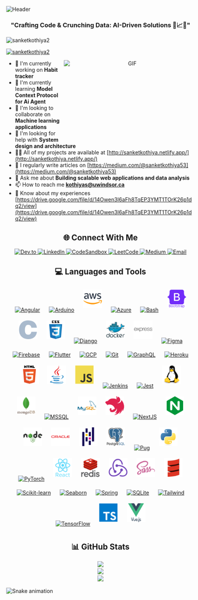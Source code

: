 ![Header](https://capsule-render.vercel.app/api?type=waving&height=300&color=gradient&text=Sanket%20Kothiya&reversal=false&animation=twinkling)

<h3 align="center">"Crafting Code & Crunching Data: AI-Driven Solutions 🌟📈🤖"</h3>

<p align="left"> <img src="https://komarev.com/ghpvc/?username=sanketkothiya2&label=Profile%20views&color=0e75b6&style=flat" alt="sanketkothiya2" /> </p>

<p align="left"> <a href="https://github.com/ryo-ma/github-profile-trophy"><img src="https://github-profile-trophy.vercel.app/?username=sanketkothiya2" alt="sanketkothiya2" /></a> </p>

<!-- About Me Section -->

<div align="center">
  <img align="right" height="220" width="350" alt="GIF" src="https://media2.giphy.com/media/qgQUggAC3Pfv687qPC/giphy.gif" />
</div>

- 🔭 I'm currently working on **Habit tracker**
- 🌱 I'm currently learning **Model Context Protocol for Ai Agent**
- 👯 I'm looking to collaborate on **Machine learning applications**
- 🤝 I'm looking for help with **System design and architecture**
- 👨‍💻 All of my projects are available at [http://sanketkothiya.netlify.app/](http://sanketkothiya.netlify.app/)
- 📝 I regularly write articles on [https://medium.com/@sanketkothiya53](https://medium.com/@sanketkothiya53)
- 💬 Ask me about **Building scalable web applications and data analysis**
- 📫 How to reach me **kothiyas@uwindsor.ca**
- 📄 Know about my experiences [https://drive.google.com/file/d/14Owen3I6aFh8TqEP3YMT1TOrK26p1dq2/view](https://drive.google.com/file/d/14Owen3I6aFh8TqEP3YMT1TOrK26p1dq2/view)

<h2 align="center">🌐 Connect With Me</h2>
<div align="center">
  <a href="https://dev.to/sanketkothiya2" target="_blank">
    <img src="https://img.shields.io/badge/dev.to-0A0A0A?style=for-the-badge&logo=devdotto&logoColor=white" alt="Dev.to" />
  </a>
  <a href="https://www.linkedin.com/in/sanket-kothiya/" target="_blank">
    <img src="https://img.shields.io/badge/LinkedIn-0077B5?style=for-the-badge&logo=linkedin&logoColor=white" alt="LinkedIn" />
  </a>
  <a href="https://codesandbox.io/u/sanketkothiya2" target="_blank">
    <img src="https://img.shields.io/badge/Codesandbox-000000?style=for-the-badge&logo=CodeSandbox&logoColor=white" alt="CodeSandbox" />
  </a>
  <a href="https://leetcode.com/u/sanketkothiya2/" target="_blank">
    <img src="https://img.shields.io/badge/LeetCode-FFA116?style=for-the-badge&logo=leetcode&logoColor=white" alt="LeetCode" />
  </a>
  <a href="https://medium.com/@sanketkothiya53" target="_blank">
    <img src="https://img.shields.io/badge/Medium-12100E?style=for-the-badge&logo=medium&logoColor=white" alt="Medium" />
  </a>
  <a href="mailto:kothiyas@uwindsor.ca" target="_blank">
    <img src="https://img.shields.io/badge/Email-D14836?style=for-the-badge&logo=gmail&logoColor=white" alt="Email" />
  </a>
</div>

<h2 align="center">💻 Languages and Tools</h2>

<div align="center">  
  <a href="https://angular.io" target="_blank"><img style="margin: 10px" src="https://angular.io/assets/images/logos/angular/angular.svg" alt="Angular" height="50" /></a>  
  <a href="https://www.arduino.cc/" target="_blank"><img style="margin: 10px" src="https://cdn.worldvectorlogo.com/logos/arduino-1.svg" alt="Arduino" height="50" /></a>  
  <a href="https://aws.amazon.com" target="_blank"><img style="margin: 10px" src="https://raw.githubusercontent.com/devicons/devicon/master/icons/amazonwebservices/amazonwebservices-original-wordmark.svg" alt="AWS" height="50" /></a>  
  <a href="https://azure.microsoft.com/en-in/" target="_blank"><img style="margin: 10px" src="https://www.vectorlogo.zone/logos/microsoft_azure/microsoft_azure-icon.svg" alt="Azure" height="50" /></a>  
  <a href="https://www.gnu.org/software/bash/" target="_blank"><img style="margin: 10px" src="https://www.vectorlogo.zone/logos/gnu_bash/gnu_bash-icon.svg" alt="Bash" height="50" /></a>  
  <a href="https://getbootstrap.com" target="_blank"><img style="margin: 10px" src="https://raw.githubusercontent.com/devicons/devicon/master/icons/bootstrap/bootstrap-plain-wordmark.svg" alt="Bootstrap" height="50" /></a>  
  <a href="https://www.cprogramming.com/" target="_blank"><img style="margin: 10px" src="https://raw.githubusercontent.com/devicons/devicon/master/icons/c/c-original.svg" alt="C" height="50" /></a>  
  <a href="https://www.w3schools.com/css/" target="_blank"><img style="margin: 10px" src="https://raw.githubusercontent.com/devicons/devicon/master/icons/css3/css3-original-wordmark.svg" alt="CSS3" height="50" /></a>  
  <a href="https://www.djangoproject.com/" target="_blank"><img style="margin: 10px" src="https://cdn.worldvectorlogo.com/logos/django.svg" alt="Django" height="50" /></a>  
  <a href="https://www.docker.com/" target="_blank"><img style="margin: 10px" src="https://raw.githubusercontent.com/devicons/devicon/master/icons/docker/docker-original-wordmark.svg" alt="Docker" height="50" /></a>  
  <a href="https://expressjs.com" target="_blank"><img style="margin: 10px" src="https://raw.githubusercontent.com/devicons/devicon/master/icons/express/express-original-wordmark.svg" alt="Express.js" height="50" /></a>  
  <a href="https://www.figma.com/" target="_blank"><img style="margin: 10px" src="https://www.vectorlogo.zone/logos/figma/figma-icon.svg" alt="Figma" height="50" /></a>  
  <a href="https://firebase.google.com/" target="_blank"><img style="margin: 10px" src="https://www.vectorlogo.zone/logos/firebase/firebase-icon.svg" alt="Firebase" height="50" /></a>  
  <a href="https://flutter.dev" target="_blank"><img style="margin: 10px" src="https://www.vectorlogo.zone/logos/flutterio/flutterio-icon.svg" alt="Flutter" height="50" /></a>  
  <a href="https://cloud.google.com" target="_blank"><img style="margin: 10px" src="https://www.vectorlogo.zone/logos/google_cloud/google_cloud-icon.svg" alt="GCP" height="50" /></a>  
  <a href="https://git-scm.com/" target="_blank"><img style="margin: 10px" src="https://www.vectorlogo.zone/logos/git-scm/git-scm-icon.svg" alt="Git" height="50" /></a>  
  <a href="https://graphql.org" target="_blank"><img style="margin: 10px" src="https://www.vectorlogo.zone/logos/graphql/graphql-icon.svg" alt="GraphQL" height="50" /></a>  
  <a href="https://heroku.com" target="_blank"><img style="margin: 10px" src="https://www.vectorlogo.zone/logos/heroku/heroku-icon.svg" alt="Heroku" height="50" /></a>  
  <a href="https://www.w3.org/html/" target="_blank"><img style="margin: 10px" src="https://raw.githubusercontent.com/devicons/devicon/master/icons/html5/html5-original-wordmark.svg" alt="HTML5" height="50" /></a>  
  <a href="https://www.java.com" target="_blank"><img style="margin: 10px" src="https://raw.githubusercontent.com/devicons/devicon/master/icons/java/java-original.svg" alt="Java" height="50" /></a>  
  <a href="https://developer.mozilla.org/en-US/docs/Web/JavaScript" target="_blank"><img style="margin: 10px" src="https://raw.githubusercontent.com/devicons/devicon/master/icons/javascript/javascript-original.svg" alt="JavaScript" height="50" /></a>  
  <a href="https://www.jenkins.io" target="_blank"><img style="margin: 10px" src="https://www.vectorlogo.zone/logos/jenkins/jenkins-icon.svg" alt="Jenkins" height="50" /></a>  
  <a href="https://jestjs.io" target="_blank"><img style="margin: 10px" src="https://www.vectorlogo.zone/logos/jestjsio/jestjsio-icon.svg" alt="Jest" height="50" /></a>  
  <a href="https://www.linux.org/" target="_blank"><img style="margin: 10px" src="https://raw.githubusercontent.com/devicons/devicon/master/icons/linux/linux-original.svg" alt="Linux" height="50" /></a>  
  <a href="https://www.mongodb.com/" target="_blank"><img style="margin: 10px" src="https://raw.githubusercontent.com/devicons/devicon/master/icons/mongodb/mongodb-original-wordmark.svg" alt="MongoDB" height="50" /></a>  
  <a href="https://www.microsoft.com/en-us/sql-server" target="_blank"><img style="margin: 10px" src="https://www.svgrepo.com/show/303229/microsoft-sql-server-logo.svg" alt="MSSQL" height="50" /></a>  
  <a href="https://www.mysql.com/" target="_blank"><img style="margin: 10px" src="https://raw.githubusercontent.com/devicons/devicon/master/icons/mysql/mysql-original-wordmark.svg" alt="MySQL" height="50" /></a>  
  <a href="https://nestjs.com/" target="_blank"><img style="margin: 10px" src="https://raw.githubusercontent.com/devicons/devicon/master/icons/nestjs/nestjs-plain.svg" alt="NestJS" height="50" /></a>  
  <a href="https://nextjs.org/" target="_blank"><img style="margin: 10px" src="https://cdn.worldvectorlogo.com/logos/nextjs-2.svg" alt="NextJS" height="50" /></a>  
  <a href="https://www.nginx.com" target="_blank"><img style="margin: 10px" src="https://raw.githubusercontent.com/devicons/devicon/master/icons/nginx/nginx-original.svg" alt="Nginx" height="50" /></a>  
  <a href="https://nodejs.org" target="_blank"><img style="margin: 10px" src="https://raw.githubusercontent.com/devicons/devicon/master/icons/nodejs/nodejs-original-wordmark.svg" alt="NodeJS" height="50" /></a>  
  <a href="https://www.oracle.com/" target="_blank"><img style="margin: 10px" src="https://raw.githubusercontent.com/devicons/devicon/master/icons/oracle/oracle-original.svg" alt="Oracle" height="50" /></a>  
  <a href="https://pandas.pydata.org/" target="_blank"><img style="margin: 10px" src="https://raw.githubusercontent.com/devicons/devicon/2ae2a900d2f041da66e950e4d48052658d850630/icons/pandas/pandas-original.svg" alt="Pandas" height="50" /></a>  
  <a href="https://www.postgresql.org" target="_blank"><img style="margin: 10px" src="https://raw.githubusercontent.com/devicons/devicon/master/icons/postgresql/postgresql-original-wordmark.svg" alt="PostgreSQL" height="50" /></a>  
  <a href="https://pugjs.org" target="_blank"><img style="margin: 10px" src="https://cdn.worldvectorlogo.com/logos/pug.svg" alt="Pug" height="50" /></a>  
  <a href="https://www.python.org" target="_blank"><img style="margin: 10px" src="https://raw.githubusercontent.com/devicons/devicon/master/icons/python/python-original.svg" alt="Python" height="50" /></a>  
  <a href="https://pytorch.org/" target="_blank"><img style="margin: 10px" src="https://www.vectorlogo.zone/logos/pytorch/pytorch-icon.svg" alt="PyTorch" height="50" /></a>  
  <a href="https://reactjs.org/" target="_blank"><img style="margin: 10px" src="https://raw.githubusercontent.com/devicons/devicon/master/icons/react/react-original-wordmark.svg" alt="React" height="50" /></a>  
  <a href="https://redis.io" target="_blank"><img style="margin: 10px" src="https://raw.githubusercontent.com/devicons/devicon/master/icons/redis/redis-original-wordmark.svg" alt="Redis" height="50" /></a>  
  <a href="https://redux.js.org" target="_blank"><img style="margin: 10px" src="https://raw.githubusercontent.com/devicons/devicon/master/icons/redux/redux-original.svg" alt="Redux" height="50" /></a>  
  <a href="https://sass-lang.com" target="_blank"><img style="margin: 10px" src="https://raw.githubusercontent.com/devicons/devicon/master/icons/sass/sass-original.svg" alt="Sass" height="50" /></a>  
  <a href="https://www.scala-lang.org" target="_blank"><img style="margin: 10px" src="https://raw.githubusercontent.com/devicons/devicon/master/icons/scala/scala-original.svg" alt="Scala" height="50" /></a>  
  <a href="https://scikit-learn.org/" target="_blank"><img style="margin: 10px" src="https://upload.wikimedia.org/wikipedia/commons/0/05/Scikit_learn_logo_small.svg" alt="Scikit-learn" height="50" /></a>  
  <a href="https://seaborn.pydata.org/" target="_blank"><img style="margin: 10px" src="https://seaborn.pydata.org/_images/logo-mark-lightbg.svg" alt="Seaborn" height="50" /></a>  
  <a href="https://spring.io/" target="_blank"><img style="margin: 10px" src="https://www.vectorlogo.zone/logos/springio/springio-icon.svg" alt="Spring" height="50" /></a>  
  <a href="https://www.sqlite.org/" target="_blank"><img style="margin: 10px" src="https://www.vectorlogo.zone/logos/sqlite/sqlite-icon.svg" alt="SQLite" height="50" /></a>  
  <a href="https://tailwindcss.com/" target="_blank"><img style="margin: 10px" src="https://www.vectorlogo.zone/logos/tailwindcss/tailwindcss-icon.svg" alt="Tailwind" height="50" /></a>  
  <a href="https://www.tensorflow.org" target="_blank"><img style="margin: 10px" src="https://www.vectorlogo.zone/logos/tensorflow/tensorflow-icon.svg" alt="TensorFlow" height="50" /></a>  
  <a href="https://www.typescriptlang.org/" target="_blank"><img style="margin: 10px" src="https://raw.githubusercontent.com/devicons/devicon/master/icons/typescript/typescript-original.svg" alt="TypeScript" height="50" /></a>  
  <a href="https://vuejs.org/" target="_blank"><img style="margin: 10px" src="https://raw.githubusercontent.com/devicons/devicon/master/icons/vuejs/vuejs-original-wordmark.svg" alt="Vue.js" height="50" /></a>  
</div>

<h2 align="center">📊 GitHub Stats</h2>
<div align="center">
  <img src="https://github-readme-stats.vercel.app/api?username=sanketkothiya2&theme=radical&hide_border=false&include_all_commits=true&count_private=true" /><br/>
  <img src="https://github-readme-streak-stats.herokuapp.com/?user=sanketkothiya2&theme=radical&hide_border=false" /><br/>
  <img src="https://github-readme-stats.vercel.app/api/top-langs/?username=sanketkothiya2&theme=radical&hide_border=false&include_all_commits=true&count_private=true&layout=compact" />
</div>

![Snake animation](https://github.com/thepiyushmalhotra/sanketkothiya2/blob/output/github-contribution-grid-snake.svg)
